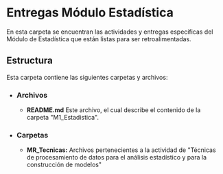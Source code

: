 # Entregas Módulo Estadística

En esta carpeta se encuentran las actividades y entregas específicas del Módulo de Estadística que están listas para ser retroalimentadas.

## Estructura
Esta carpeta contiene las siguientes carpetas y archivos:

* ### **Archivos**
  * **README.md** Este archivo, el cual describe el contenido de la carpeta "M1_Estadistica".
* ### **Carpetas**
  * **MR_Tecnicas:** Archivos pertenecientes a la actividad de "Técnicas de procesamiento de datos para el análisis estadístico y para la construcción de modelos"

